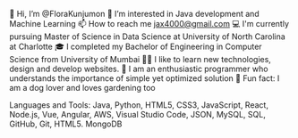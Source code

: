 👋 Hi, I’m @FloraKunjumon
👀 I’m interested in Java development and Machine Learning
📫 How to reach me jax4000@gmail.com
💻 I'm currently pursuing Master of Science in Data Science at University of North Carolina at Charlotte
🎓 I completed my Bachelor of Engineering in Computer Science from University of Mumbai
👩‍💻 I like to learn new technologies, design and develop websites. 
📱 I am an enthusiastic programmer who understands the importance of simple yet optimized solution
🐶 Fun fact: I am a dog lover and loves gardening too


Languages and Tools:
Java, Python, HTML5, CSS3, JavaScript, React, Node.js, Vue, Angular, AWS, Visual Studio Code, JSON, MySQL, SQL, GitHub, Git, HTML5. MongoDB



<!---
FloraKunjumon/FloraKunjumon is a ✨ special ✨ repository because its `README.md` (this file) appears on your GitHub profile.
You can click the Preview link to take a look at your changes.
--->
